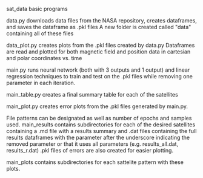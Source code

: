 sat_data basic programs

data.py downloads data files from the NASA repository, creates dataframes, and saves the dataframe as .pkl files
A new folder is created called "data" containing all of these files

data_plot.py creates plots from the .pkl files created by data.py
Dataframes are read and plotted for both magnetic field and position data in cartesian and polar coordinates vs. time

main.py runs neural network (both with 3 outputs and 1 output) and linear regression techniques to train and test on the .pkl files while removing one parameter in each iteration.

main_table.py creates a final summary table for each of the satellites

main_plot.py creates error plots from the .pkl files generated by main.py.

File patterns can be designated as well as number of epochs and samples used.
main_results contains subdirectories for each of the desired satellites containing a .md file with a results summary and .dat files containing the full results dataframes with the parameter after the underscore indicating the removed parameter or that it uses all parameters (e.g. results_all.dat, results_r.dat)
.pkl files of errors are also created for easier plotting.

main_plots contains subdirectories for each sattelite pattern with these plots.
